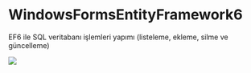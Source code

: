 # WindowsFormsEntityFramework6
 EF6 ile SQL veritabanı işlemleri yapımı (listeleme, ekleme, silme ve güncelleme)
 
 ![](https://github.com/tbagriyanik/WindowsFormsEntityFramework6/blob/main/Screen%20Shot%2003-31-22%20at%2003.48%20PM.JPG)
